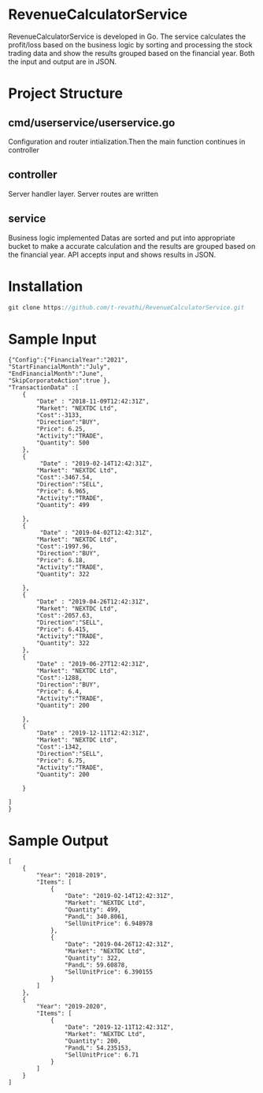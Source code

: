 # RevenueCalculatorService
RevenueCalculatorService is developed in Go. The service calculates the profit/loss based on the business logic by sorting and processing the stock trading data and show the results grouped based on the financial year. Both the input and output are in JSON.

# Project Structure
## cmd/userservice/userservice.go
Configuration and router intialization.Then the main function continues in controller

## controller
Server handler layer. Server routes are written

## service
Business logic implemented
Datas are sorted and put into appropriate bucket to make a accurate calculation and the results are grouped based on the financial year.
API accepts input and shows results in JSON. 

# Installation

```go
git clone https://github.com/t-revathi/RevenueCalculatorService.git

```

# Sample Input
```
{"Config":{"FinancialYear":"2021",
"StartFinancialMonth":"July",
"EndFinancialMonth":"June",
"SkipCorporateAction":true },
"TransactionData" :[
    {
        "Date" : "2018-11-09T12:42:31Z",
        "Market": "NEXTDC Ltd",
        "Cost":-3133,
        "Direction":"BUY",
        "Price": 6.25,
        "Activity":"TRADE",
        "Quantity": 500
    },
    {
         "Date" : "2019-02-14T12:42:31Z",
        "Market": "NEXTDC Ltd",
        "Cost":-3467.54,
        "Direction":"SELL",
        "Price": 6.965,
        "Activity":"TRADE",
        "Quantity": 499
        
    },
    {
         "Date" : "2019-04-02T12:42:31Z",
        "Market": "NEXTDC Ltd",
        "Cost":-1997.96,
        "Direction":"BUY",
        "Price": 6.18,
        "Activity":"TRADE",
        "Quantity": 322
        
    },
    {
        "Date" : "2019-04-26T12:42:31Z",
        "Market": "NEXTDC Ltd",
        "Cost":-2057.63,
        "Direction":"SELL",
        "Price": 6.415,
        "Activity":"TRADE",
        "Quantity": 322
    },
    {
        "Date" : "2019-06-27T12:42:31Z",
        "Market": "NEXTDC Ltd",
        "Cost":-1288,
        "Direction":"BUY",
        "Price": 6.4,
        "Activity":"TRADE",
        "Quantity": 200

    },
    {
        "Date" : "2019-12-11T12:42:31Z",
        "Market": "NEXTDC Ltd",
        "Cost":-1342,
        "Direction":"SELL",
        "Price": 6.75,
        "Activity":"TRADE",
        "Quantity": 200
    
    }

]
}
```
# Sample Output
```
[
    {
        "Year": "2018-2019",
        "Items": [
            {
                "Date": "2019-02-14T12:42:31Z",
                "Market": "NEXTDC Ltd",
                "Quantity": 499,
                "PandL": 340.8061,
                "SellUnitPrice": 6.948978
            },
            {
                "Date": "2019-04-26T12:42:31Z",
                "Market": "NEXTDC Ltd",
                "Quantity": 322,
                "PandL": 59.60878,
                "SellUnitPrice": 6.390155
            }
        ]
    },
    {
        "Year": "2019-2020",
        "Items": [
            {
                "Date": "2019-12-11T12:42:31Z",
                "Market": "NEXTDC Ltd",
                "Quantity": 200,
                "PandL": 54.235153,
                "SellUnitPrice": 6.71
            }
        ]
    }
]
```




